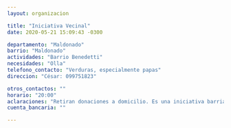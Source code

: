 ```yaml
---
layout: organizacion

title: "Iniciativa Vecinal"
date: 2020-05-21 15:09:43 -0300

departamento: "Maldonado"
barrio: "Maldonado"
actividades: "Barrio Benedetti"
necesidades: "Olla"
telefono_contacto: "Verduras, especialmente papas"
direccion: "César: 099751823"

otros_contactos: ""
horario: "20:00"
aclaraciones: "Retiran donaciones a domicilio. Es una iniciativa barrial que atiende a 300 personas. Ese cupo está colmado y no pueden brindar ayuda a más personas."
cuenta_bancaria: ""

---
```

